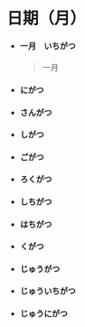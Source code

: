 # 日期（月）

- #### 一月　いちがつ

  > 一月

- #### にがつ

- #### さんがつ

- #### しがつ

- #### ごがつ

- #### ろくがつ

- #### しちがつ

- #### はちがつ

- #### くがつ

- #### じゅうがつ

- #### じゅういちがつ

- #### じゅうにがつ
